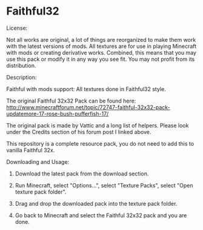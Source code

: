 Faithful32
==========

License:

Not all works are original, a lot of things are reorganized to make them work with the latest versions of mods.
All textures are for use in playing Minecraft with mods or creating derivative works.
Combined, this means that you may use this pack or modify it in any way you see fit. You may not profit from its distribution.


Description:

Faithful with mods support: All textures done in Faithful32 style.

The original Faithful 32x32 Pack can be found here: http://www.minecraftforum.net/topic/72747-faithful-32x32-pack-updatemore-17-rose-bush-pufferfish-17/

The original pack is made by Vattic and a long list of helpers. Please look under the Credits section of his forum post I linked above.

This repository is a complete resource pack, you do not need to add this to vanilla Faithful 32x.


Downloading and Usage:

1) Download the latest pack from the download section.

2) Run Minecraft, select "Options...", select "Texture Packs", select "Open texture pack folder".

3) Drag and drop the downloaded pack into the texture pack folder.

4) Go back to Minecraft and select the Faithful 32x32 pack and you are done.